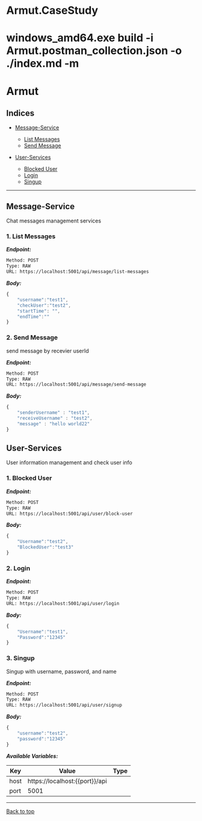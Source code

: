 # Armut.CaseStudy
# windows_amd64.exe build -i Armut.postman_collection.json -o ./index.md -m

# Armut



## Indices

* [Message-Service](#message-service)

  * [List Messages](#1-list-messages)
  * [Send Message](#2-send-message)

* [User-Services](#user-services)

  * [Blocked User](#1-blocked-user)
  * [Login](#2-login)
  * [Singup](#3-singup)


--------


## Message-Service
Chat messages management services



### 1. List Messages



***Endpoint:***

```bash
Method: POST
Type: RAW
URL: https://localhost:5001/api/message/list-messages
```



***Body:***

```js        
{
    "username":"test1",
    "checkUser":"test2",
    "startTime": "",
    "endTime":""
}
```



### 2. Send Message


send message by recevier userId


***Endpoint:***

```bash
Method: POST
Type: RAW
URL: https://localhost:5001/api/message/send-message
```



***Body:***

```js        
{
    "senderUsername" : "test1",
    "receiveUsername" : "test2",
    "message" : "hello world22"
}
```



## User-Services
User information management and check user info 



### 1. Blocked User



***Endpoint:***

```bash
Method: POST
Type: RAW
URL: https://localhost:5001/api/user/block-user
```



***Body:***

```js        
{
    "Username":"test2",
    "BlockedUser":"test3"
}
```



### 2. Login



***Endpoint:***

```bash
Method: POST
Type: RAW
URL: https://localhost:5001/api/user/login
```



***Body:***

```js        
{
    "Username":"test1",
    "Password":"12345"
}
```



### 3. Singup


Singup with username, password, and name


***Endpoint:***

```bash
Method: POST
Type: RAW
URL: https://localhost:5001/api/user/signup
```



***Body:***

```js        
{
    "username":"test2",
    "password":"12345"
}
```



***Available Variables:***

| Key | Value | Type |
| --- | ------|-------------|
| host | https://localhost:{{port}}/api |  |
| port | 5001 |  |



---
[Back to top](#armut)

